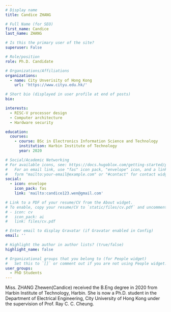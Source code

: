 ```yaml
---
# Display name
title: Candice ZHANG

# Full Name (for SEO)
first_name: Candice
last_name: ZHANG

# Is this the primary user of the site?
superuser: False

# Role/position
role: Ph.D. Candidate

# Organizations/Affiliations
organizations:
  - name: City Unverisity of Hong Kong
    url: 'https://www.cityu.edu.hk/'

# Short bio (displayed in user profile at end of posts)
bio: 

interests:
  - RISC-V processor design
  - Computer architecture
  - Hardware security

education:
  courses:
    - course: BSc in Electronics Information Science and Technology
      institution: Harbin Institute of Technology
      year: 2020

# Social/Academic Networking
# For available icons, see: https://docs.hugoblox.com/getting-started/page-builder/#icons
#   For an email link, use "fas" icon pack, "envelope" icon, and a link in the
#   form "mailto:your-email@example.com" or "#contact" for contact widget.
social:
  - icon: envelope
    icon_pack: fas
    link: 'mailto:candice123.wen@gmail.com'

# Link to a PDF of your resume/CV from the About widget.
# To enable, copy your resume/CV to `static/files/cv.pdf` and uncomment the lines below.
# - icon: cv
#   icon_pack: ai
#   link: files/cv.pdf

# Enter email to display Gravatar (if Gravatar enabled in Config)
email: ''

# Highlight the author in author lists? (true/false)
highlight_name: false

# Organizational groups that you belong to (for People widget)
#   Set this to `[]` or comment out if you are not using People widget.
user_groups:
  - PhD Students
---
```


Miss. ZHANG Zhewen(Candice) received the B.Eng degree in 2020 from Harbin Institute of Technology, Harbin. She is now a Ph.D. student in the Department of Electrical Engineering, City University of Hong Kong under the supervision of Prof. Ray C. C. Cheung.
